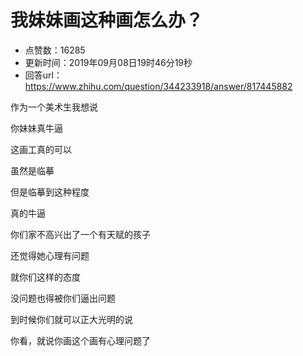 # 我妹妹画这种画怎么办？
- 点赞数：16285
- 更新时间：2019年09月08日19时46分19秒
- 回答url：https://www.zhihu.com/question/344233918/answer/817445882
<body>
 <p data-pid="1LoLzQLT">作为一个美术生我想说</p>
 <p data-pid="iJfnVJkx">你妹妹真牛逼</p>
 <p data-pid="jbA8vL4q">这画工真的可以</p>
 <p data-pid="84YEKkfA">虽然是临摹</p>
 <p data-pid="0yWDZqXf">但是临摹到这种程度</p>
 <p data-pid="AC4A1Syh">真的牛逼</p>
 <p data-pid="5ksv3u9v">你们家不高兴出了一个有天赋的孩子</p>
 <p data-pid="Y5BxZMmj">还觉得她心理有问题</p>
 <p data-pid="dGDLFvTw">就你们这样的态度</p>
 <p data-pid="owU_MXl-">没问题也得被你们逼出问题</p>
 <p data-pid="pa8I3OSk">到时候你们就可以正大光明的说</p>
 <p data-pid="hSczujlc">你看，就说你画这个画有心理问题了</p>
</body>